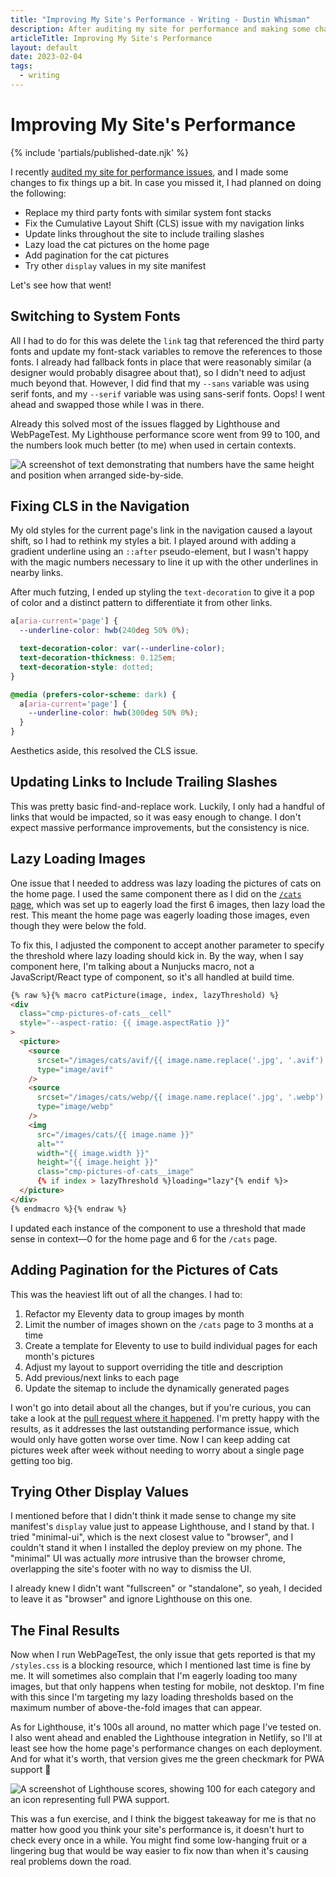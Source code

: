 ```yaml
---
title: "Improving My Site's Performance - Writing - Dustin Whisman"
description: After auditing my site for performance and making some changes, has anything improved?
articleTitle: Improving My Site's Performance
layout: default
date: 2023-02-04
tags:
  - writing
---
```


# Improving My Site's Performance

{% include 'partials/published-date.njk' %}

I recently [audited my site for performance issues](/writing/auditing-my-sites-performance/), and I made some changes to fix things up a bit. In case you missed it, I had planned on doing the following:

- Replace my third party fonts with similar system font stacks
- Fix the Cumulative Layout Shift (CLS) issue with my navigation links
- Update links throughout the site to include trailing slashes
- Lazy load the cat pictures on the home page
- Add pagination for the cat pictures
- Try other `display` values in my site manifest

Let's see how that went!

## Switching to System Fonts

All I had to do for this was delete the `link` tag that referenced the third party fonts and update my font-stack variables to remove the references to those fonts. I already had fallback fonts in place that were reasonably similar (a designer would probably disagree about that), so I didn't need to adjust much beyond that. However, I did find that my `--sans` variable was using serif fonts, and my `--serif` variable was using sans-serif fonts. Oops! I went ahead and swapped those while I was in there.

Already this solved most of the issues flagged by Lighthouse and WebPageTest. My Lighthouse performance score went from 99 to 100, and the numbers look much better (to me) when used in certain contexts.

<img src="/images/improving-my-sites-performance/improved-fonts.png" alt="A screenshot of text demonstrating that numbers have the same height and position when arranged side-by-side." class="cmp-article__image">

## Fixing CLS in the Navigation

My old styles for the current page's link in the navigation caused a layout shift, so I had to rethink my styles a bit. I played around with adding a gradient underline using an `::after` pseudo-element, but I wasn't happy with the magic numbers necessary to line it up with the other underlines in nearby links.

After much futzing, I ended up styling the `text-decoration` to give it a pop of color and a distinct pattern to differentiate it from other links.

```css
a[aria-current='page'] {
  --underline-color: hwb(240deg 50% 0%);

  text-decoration-color: var(--underline-color);
  text-decoration-thickness: 0.125em;
  text-decoration-style: dotted;
}

@media (prefers-color-scheme: dark) {
  a[aria-current='page'] {
    --underline-color: hwb(300deg 50% 0%);
  }
}
```

Aesthetics aside, this resolved the CLS issue.

## Updating Links to Include Trailing Slashes

This was pretty basic find-and-replace work. Luckily, I only had a handful of links that would be impacted, so it was easy enough to change. I don't expect massive performance improvements, but the consistency is nice.

## Lazy Loading Images

One issue that I needed to address was lazy loading the pictures of cats on the home page. I used the same component there as I did on the [`/cats` page](/cats/), which was set up to eagerly load the first 6 images, then lazy load the rest. This meant the home page was eagerly loading those images, even though they were below the fold.

To fix this, I adjusted the component to accept another parameter to specify the threshold where lazy loading should kick in. By the way, when I say component here, I'm talking about a Nunjucks macro, not a JavaScript/React type of component, so it's all handled at build time.

```html
{% raw %}{% macro catPicture(image, index, lazyThreshold) %}
<div
  class="cmp-pictures-of-cats__cell"
  style="--aspect-ratio: {{ image.aspectRatio }}"
>
  <picture>
    <source
      srcset="/images/cats/avif/{{ image.name.replace('.jpg', '.avif') }}"
      type="image/avif"
    />
    <source
      srcset="/images/cats/webp/{{ image.name.replace('.jpg', '.webp') }}"
      type="image/webp"
    />
    <img
      src="/images/cats/{{ image.name }}"
      alt=""
      width="{{ image.width }}"
      height="{{ image.height }}"
      class="cmp-pictures-of-cats__image"
      {% if index > lazyThreshold %}loading="lazy"{% endif %}>
  </picture>
</div>
{% endmacro %}{% endraw %}
```

I updated each instance of the component to use a threshold that made sense in context—0 for the home page and 6 for the `/cats` page.

## Adding Pagination for the Pictures of Cats

This was the heaviest lift out of all the changes. I had to:

1. Refactor my Eleventy data to group images by month
2. Limit the number of images shown on the `/cats` page to 3 months at a time
3. Create a template for Eleventy to use to build individual pages for each month's pictures
4. Adjust my layout to support overriding the title and description
5. Add previous/next links to each page
6. Update the sitemap to include the dynamically generated pages

I won't go into detail about all the changes, but if you're curious, you can take a look at the [pull request where it happened](https://github.com/dustinwhisman/dustinwhisman.com/pull/101). I'm pretty happy with the results, as it addresses the last outstanding performance issue, which would only have gotten worse over time. Now I can keep adding cat pictures week after week without needing to worry about a single page getting too big.

## Trying Other Display Values

I mentioned before that I didn't think it made sense to change my site manifest's `display` value just to appease Lighthouse, and I stand by that. I tried "minimal-ui", which is the next closest value to "browser", and I couldn't stand it when I installed the deploy preview on my phone. The "minimal" UI was actually _more_ intrusive than the browser chrome, overlapping the site's footer with no way to dismiss the UI.

I already knew I didn't want "fullscreen" or "standalone", so yeah, I decided to leave it as "browser" and ignore Lighthouse on this one.

## The Final Results

Now when I run WebPageTest, the only issue that gets reported is that my `/styles.css` is a blocking resource, which I mentioned last time is fine by me. It will sometimes also complain that I'm eagerly loading too many images, but that only happens when testing for mobile, not desktop. I'm fine with this since I'm targeting my lazy loading thresholds based on the maximum number of above-the-fold images that can appear.

As for Lighthouse, it's 100s all around, no matter which page I've tested on. I also went ahead and enabled the Lighthouse integration in Netlify, so I'll at least see how the home page's performance changes on each deployment. And for what it's worth, that version gives me the green checkmark for PWA support 🤷

<img src="/images/improving-my-sites-performance/lighthouse-after.png" alt="A screenshot of Lighthouse scores, showing 100 for each category and an icon representing full PWA support." class="cmp-article__image">

This was a fun exercise, and I think the biggest takeaway for me is that no matter how good you think your site's performance is, it doesn't hurt to check every once in a while. You might find some low-hanging fruit or a lingering bug that would be way easier to fix now than when it's causing real problems down the road.
